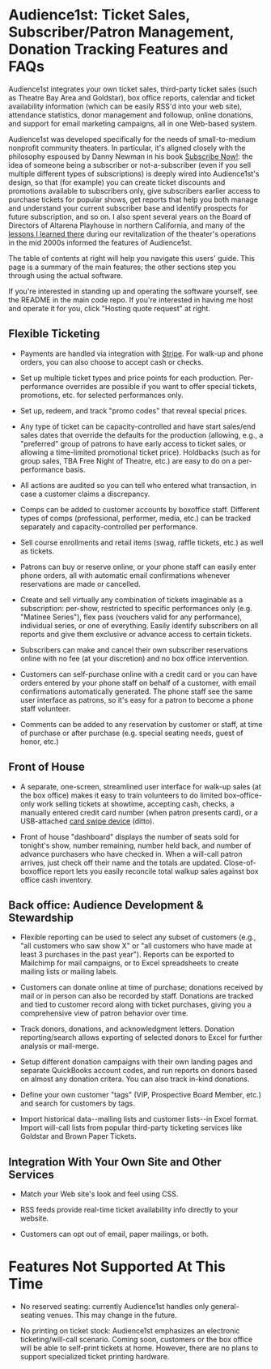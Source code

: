 # Audience1st: Ticket Sales, Subscriber/Patron Management, Donation Tracking Features and FAQs

Audience1st integrates your own ticket sales, third-party ticket sales
(such as Theatre Bay Area and Goldstar), box office reports,
calendar and ticket availability information (which can be easily
RSS'd into your web site), attendance statistics, donor management
and followup, online donations, and support for email marketing
campaigns, all in one Web-based system. 

Audience1st was developed specifically for the needs of small-to-medium nonprofit
community theaters.  In particular, it's aligned closely with the philosophy espoused by Danny Newman in his book [Subscribe Now!](http://amzn.to/2tG0ce6): the idea of someone being a subscriber or not-a-subscriber (even if you sell multiple different types of subscriptions) is deeply wired into Audience1st's design, so that (for example) you can create ticket discounts and promotions available to subscribers only, give subscribers earlier access to purchase tickets for popular shows, get reports that help you both manage and understand your current subscriber base and identify prospects for future subscription, and so on.  I also spent several years on the Board of Directors of Altarena Playhouse in northern California, and many of the [lessons I learned there](http://www.armandofox.com/search/label/Theater) during our revitalization of the theater's operations in the mid 2000s informed the features of Audience1st.

The table of contents at right will help you navigate this users' guide. This page is a summary of the main features; the other sections step you through using the actual software.

If you're interested in standing up and operating the software yourself, see the README in the main code repo. 
If you're interested in having me host and operate it for you, click "Hosting quote request" at right.

## Flexible Ticketing

* Payments are handled via integration with
[Stripe](http://stripe.com).  For walk-up and phone orders, you can also
choose to accept cash or checks. 

* Set up multiple ticket types and price points for each
production. Per-performance overrides are possible if you want to offer
special tickets, promotions, etc. for selected performances only. 

* Set up, redeem, and track "promo codes" that reveal special prices.

* Any type of ticket can be capacity-controlled and have start sales/end
sales dates that override the defaults for the production (allowing,
e.g., a "preferred" group of patrons to have early access to ticket
sales, or allowing a time-limited promotional ticket price). 
Holdbacks (such as for group sales, TBA Free Night of Theatre, etc.)
are easy to do on a per-performance basis.  

* All actions are audited so you can tell who entered what transaction,
in case a customer claims a discrepancy. 

* Comps can be added to customer accounts by boxoffice staff. Different
types of comps (professional, performer, media, etc.) can be tracked
separately and capacity-controlled per performance. 

* Sell course enrollments and retail items (swag, raffle tickets, etc.) as well as tickets.

* Patrons can buy or reserve online, or your phone staff can easily
enter phone orders, all with automatic email confirmations whenever reservations are made or cancelled.

* Create and sell virtually any combination of tickets imaginable as a
subscription:  per-show,
restricted to specific performances only (e.g. "Matinee Series"), flex
pass (vouchers valid for any performance), individual series, or one of
everything.  Easily identify subscribers on all reports and give them exclusive or advance access to certain tickets.

* Subscribers can make and cancel their own subscriber reservations online with no
fee (at your discretion) and no box office intervention. 

* Customers can self-purchase online with a credit card or you can have
orders entered by your phone staff on behalf of a customer, with email
confirmations automatically generated.  The phone staff see the same user interface as patrons, so it's easy
for a patron to become a phone staff volunteer.  


* Comments can be added to any reservation by customer or staff, at time
of purchase or after purchase (e.g. special seating needs, guest of
honor, etc.) 

## Front of House


* A separate, one-screen, streamlined user interface for walk-up sales
(at the box office) makes it easy to train volunteers to do limited
box-office-only work selling tickets at showtime, accepting cash,
checks, a manually entered credit card number (when patron presents
card), or a USB-attached [card swipe
device](http://www.amazon.com/MagTek-Mini-Swipe-Readers-21040108/dp/B00466QS5U)
(ditto). 

* Front of house "dashboard" displays the number of seats sold for
tonight's show, number remaining, number held back, and number of
advance purchasers who have checked in.  When a will-call patron
arrives, just check off their name and the totals are updated. 
Close-of-boxoffice report lets you easily reconcile total walkup sales
against box office cash inventory. 


## Back office: Audience Development & Stewardship

* Flexible reporting can be used to select any subset of customers
(e.g., "all customers who saw show X" or "all customers who have made at
least 3 purchases in the past year").  Reports can be exported to
Mailchimp for mail campaigns, or to Excel spreadsheets to create mailing
lists or mailing labels.

* Customers can donate online at time of purchase; donations received by
mail or in person can also be recorded by staff.  Donations are tracked
and tied to customer record along with ticket purchases, giving you a
comprehensive view of patron behavior over time. 

* Track donors, donations, and acknowledgment letters.  Donation
reporting/search allows exporting of selected donors to Excel 
for further analysis or mail-merge. 

* Setup different donation campaigns with their own landing pages and
separate QuickBooks account codes, and run reports on donors based on
almost any donation critera.  You can also track in-kind donations. 

* Define your own customer "tags" (VIP, Prospective Board Member, etc.)
and search for customers by tags.

* Import historical data--mailing lists and customer lists--in Excel
format.  Import will-call lists from popular third-party ticketing
services like Goldstar and Brown Paper Tickets. 

## Integration With Your Own Site and Other Services

* Match your Web site's look and feel using CSS. 

* RSS feeds provide real-time ticket availability info directly to your
website.

* Customers can opt out of email, paper mailings, or both.

# Features Not Supported At This Time

* No reserved seating: currently Audience1st handles only
general-seating venues. This may change in the future. 

* No printing on ticket stock: Audience1st emphasizes an electronic
ticketing/will-call scenario. Coming soon, customers or the box office
will be able to self-print tickets at home. However, there are no plans
to support specialized ticket printing hardware.
